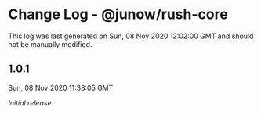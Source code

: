 # Change Log - @junow/rush-core

This log was last generated on Sun, 08 Nov 2020 12:02:00 GMT and should not be manually modified.

## 1.0.1
Sun, 08 Nov 2020 11:38:05 GMT

_Initial release_

